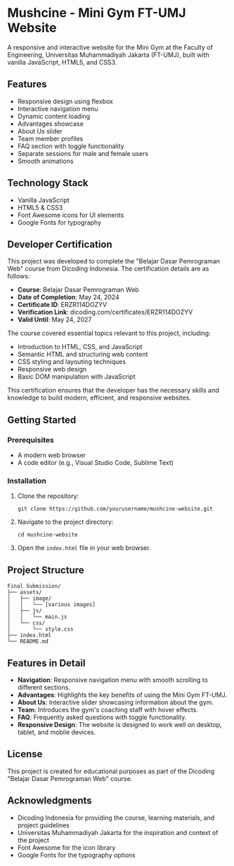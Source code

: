# Mushcine - Mini Gym FT-UMJ Website

A responsive and interactive website for the Mini Gym at the Faculty of Engineering, Universitas Muhammadiyah Jakarta (FT-UMJ), built with vanilla JavaScript, HTML5, and CSS3.

## Features

* Responsive design using flexbox
* Interactive navigation menu
* Dynamic content loading
* Advantages showcase
* About Us slider
* Team member profiles
* FAQ section with toggle functionality
* Separate sessions for male and female users
* Smooth animations

## Technology Stack

* Vanilla JavaScript
* HTML5 & CSS3
* Font Awesome icons for UI elements
* Google Fonts for typography

## Developer Certification

This project was developed to complete the "Belajar Dasar Pemrograman Web" course from Dicoding Indonesia. The certification details are as follows:

* **Course**: Belajar Dasar Pemrograman Web
* **Date of Completion**: May 24, 2024
* **Certificate ID**: ERZR114DOZYV
* **Verification Link**: dicoding.com/certificates/ERZR114DOZYV
* **Valid Until**: May 24, 2027

The course covered essential topics relevant to this project, including:

* Introduction to HTML, CSS, and JavaScript
* Semantic HTML and structuring web content
* CSS styling and layouting techniques
* Responsive web design
* Basic DOM manipulation with JavaScript

This certification ensures that the developer has the necessary skills and knowledge to build modern, efficient, and responsive websites.

## Getting Started

### Prerequisites

* A modern web browser
* A code editor (e.g., Visual Studio Code, Sublime Text)

### Installation

1. Clone the repository:
   ```
   git clone https://github.com/yourusername/mushcine-website.git
   ```

2. Navigate to the project directory:
   ```
   cd mushcine-website
   ```

3. Open the `index.html` file in your web browser.

## Project Structure

```
Final Submission/
├── assets/
│   ├── image/
│   │   └── [various images]
│   ├── js/
│   │   └── main.js
│   └── css/
│       └── style.css
├── index.html
└── README.md
```

## Features in Detail

* **Navigation**: Responsive navigation menu with smooth scrolling to different sections.
* **Advantages**: Highlights the key benefits of using the Mini Gym FT-UMJ.
* **About Us**: Interactive slider showcasing information about the gym.
* **Team**: Introduces the gym's coaching staff with hover effects.
* **FAQ**: Frequently asked questions with toggle functionality.
* **Responsive Design**: The website is designed to work well on desktop, tablet, and mobile devices.

## License

This project is created for educational purposes as part of the Dicoding "Belajar Dasar Pemrograman Web" course.

## Acknowledgments

* Dicoding Indonesia for providing the course, learning materials, and project guidelines
* Universitas Muhammadiyah Jakarta for the inspiration and context of the project
* Font Awesome for the icon library
* Google Fonts for the typography options
